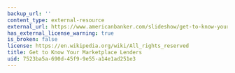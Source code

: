 ```yaml
---
backup_url: ''
content_type: external-resource
external_url: https://www.americanbanker.com/slideshow/get-to-know-your-marketplace-lenders
has_external_license_warning: true
is_broken: false
license: https://en.wikipedia.org/wiki/All_rights_reserved
title: Get to Know Your Marketplace Lenders
uid: 7523ba5a-690d-45f9-9e55-a14e1ad251e3
---
```

